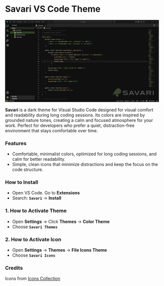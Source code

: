 # Savari VS Code Theme

![Savari Theme Preview](./screenshot.png)

**Savari** is a dark theme for Visual Studio Code designed for visual comfort and readability during long coding sessions. Its colors are inspired by grounded nature tones, creating a calm and focused atmosphere for your work. Perfect for developers who prefer a quiet, distraction-free environment that stays comfortable over time.

### Features

- Comfortable, minimalist colors, optimized for long coding sessions, and calm for better readability.
- Simple, clean icons that minimize distractions and keep the focus on the code structure.

### How to Install

- Open VS Code. Go to **Extensions**
- Search: **`Savari`** -> **Install**

### 1. How to Activate Theme

- Open **Settings** -> Click **Themes** -> **Color Theme**
- Choose **`Savari Themes`**

### 2. How to Activate Icon

- Open **Settings** -> **Themes** -> **File Icons Theme**
- Choose **`Savari Icons`**

### Credits

Icons from [Icons Collection](https://www.svgrepo.com/collection/chunk-16px-thick-interface-icons)
